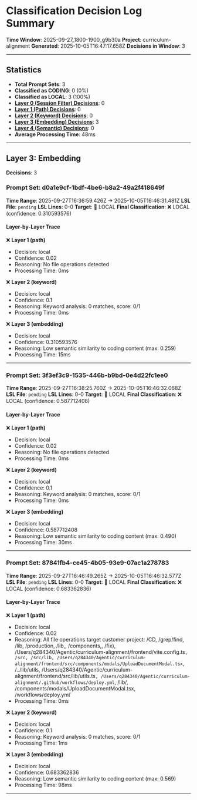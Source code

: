 # Classification Decision Log Summary

**Time Window**: 2025-09-27_1800-1900_g9b30a
**Project**: curriculum-alignment
**Generated**: 2025-10-05T16:47:17.658Z
**Decisions in Window**: 3

---

## Statistics

- **Total Prompt Sets**: 3
- **Classified as CODING**: 0 (0%)
- **Classified as LOCAL**: 3 (100%)
- **[Layer 0 (Session Filter) Decisions](#layer-0-session-filter)**: 0
- **[Layer 1 (Path) Decisions](#layer-1-path)**: 0
- **[Layer 2 (Keyword) Decisions](#layer-2-keyword)**: 0
- **[Layer 3 (Embedding) Decisions](#layer-3-embedding)**: 3
- **[Layer 4 (Semantic) Decisions](#layer-4-semantic)**: 0
- **Average Processing Time**: 48ms

---

## Layer 3: Embedding

**Decisions**: 3

### Prompt Set: d0a1e9cf-1bdf-4be6-b8a2-49a2f418649f

**Time Range**: 2025-09-27T16:36:59.426Z → 2025-10-05T16:46:31.481Z
**LSL File**: `pending`
**LSL Lines**: 0-0
**Target**: 📍 LOCAL
**Final Classification**: ❌ LOCAL (confidence: 0.310593576)

#### Layer-by-Layer Trace

❌ **Layer 1 (path)**
- Decision: local
- Confidence: 0.02
- Reasoning: No file operations detected
- Processing Time: 0ms

❌ **Layer 2 (keyword)**
- Decision: local
- Confidence: 0.1
- Reasoning: Keyword analysis: 0 matches, score: 0/1
- Processing Time: 0ms

❌ **Layer 3 (embedding)**
- Decision: local
- Confidence: 0.310593576
- Reasoning: Low semantic similarity to coding content (max: 0.259)
- Processing Time: 15ms

---

### Prompt Set: 3f3ef3c9-1535-446b-b9bd-0e4d22fc1ee0

**Time Range**: 2025-09-27T16:38:25.760Z → 2025-10-05T16:46:32.068Z
**LSL File**: `pending`
**LSL Lines**: 0-0
**Target**: 📍 LOCAL
**Final Classification**: ❌ LOCAL (confidence: 0.587712408)

#### Layer-by-Layer Trace

❌ **Layer 1 (path)**
- Decision: local
- Confidence: 0.02
- Reasoning: No file operations detected
- Processing Time: 0ms

❌ **Layer 2 (keyword)**
- Decision: local
- Confidence: 0.1
- Reasoning: Keyword analysis: 0 matches, score: 0/1
- Processing Time: 0ms

❌ **Layer 3 (embedding)**
- Decision: local
- Confidence: 0.587712408
- Reasoning: Low semantic similarity to coding content (max: 0.490)
- Processing Time: 30ms

---

### Prompt Set: 87841fb4-ce45-4b05-93e9-07ac1a278783

**Time Range**: 2025-09-27T16:46:49.265Z → 2025-10-05T16:46:32.577Z
**LSL File**: `pending`
**LSL Lines**: 0-0
**Target**: 📍 LOCAL
**Final Classification**: ❌ LOCAL (confidence: 0.683362836)

#### Layer-by-Layer Trace

❌ **Layer 1 (path)**
- Decision: local
- Confidence: 0.02
- Reasoning: All file operations target customer project: /CD, /grep/find, /lib, /production, /lib,, /components,, /fix), /Users/q284340/Agentic/curriculum-alignment/frontend/vite.config.ts`, /src, /src/lib, /Users/q284340/Agentic/curriculum-alignment/frontend/src/components/modals/UploadDocumentModal.tsx`, /../lib/utils, /Users/q284340/Agentic/curriculum-alignment/frontend/src/lib/utils.ts`, /Users/q284340/Agentic/curriculum-alignment/.github/workflows/deploy.yml`, /lib/, /components/modals/UploadDocumentModal.tsx, /workflows/deploy.yml`
- Processing Time: 0ms

❌ **Layer 2 (keyword)**
- Decision: local
- Confidence: 0.1
- Reasoning: Keyword analysis: 0 matches, score: 0/1
- Processing Time: 1ms

❌ **Layer 3 (embedding)**
- Decision: local
- Confidence: 0.683362836
- Reasoning: Low semantic similarity to coding content (max: 0.569)
- Processing Time: 98ms

---

